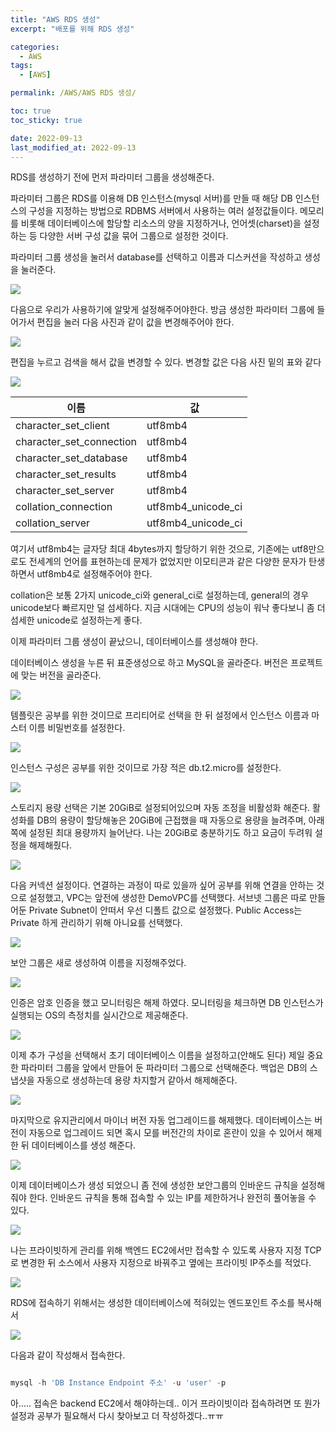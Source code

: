```yaml
---
title: "AWS RDS 생성"
excerpt: "배포를 위해 RDS 생성"

categories:
  - AWS
tags:
  - [AWS]

permalink: /AWS/AWS RDS 생성/

toc: true
toc_sticky: true

date: 2022-09-13
last_modified_at: 2022-09-13
---
```


RDS를 생성하기 전에 먼저 파라미터 그룹을 생성해준다. 

파라미터 그룹은 RDS를 이용해 DB 인스턴스(mysql 서버)를 만들 때 해당 DB 인스턴스의 구성을 지정하는 방법으로 RDBMS 서버에서 사용하는 여러 설정값들이다. 메모리를 비롯해 데이터베이스에 할당할 리소스의 양을 지정하거나, 언어셋(charset)을 설정하는 등 다양한 서버 구성 값을 묶어 그룹으로 설정한 것이다.

파라미터 그룹 생성을 눌러서 database를 선택하고 이름과 디스커션을 작성하고 생성을 눌러준다.

![](../../assets/images/posts_img/AWS/RDS/2022-09-13-RDS1.png)

다음으로 우리가 사용하기에 알맞게 설정해주어야한다. 방금 생성한 파라미터 그룹에 들어가서 편집을 눌러 다음 사진과 같이 값을 변경해주어야 한다. 

![](../../assets/images/posts_img/AWS/RDS/2022-09-13-RDS2.png)

편집을 누르고 검색을 해서 값을 변경할 수 있다. 변경할 값은 다음 사진 밑의 표와 같다

![](../../assets/images/posts_img/AWS/RDS/2022-09-13-RDS3.png)

|이름|값|
|---|---|
|character_set_client|utf8mb4|
|character_set_connection|utf8mb4|
|character_set_database|utf8mb4|
|character_set_results|utf8mb4|
|character_set_server|utf8mb4|
|collation_connection|utf8mb4_unicode_ci|
|collation_server|utf8mb4_unicode_ci|

여기서 utf8mb4는 글자당 최대 4bytes까지 할당하기 위한 것으로, 기존에는 utf8만으로도 전세계의 언어를 표현하는데 문제가 없었지만 이모티콘과 같은 다양한 문자가 탄생하면서 utf8mb4로 설정해주어야 한다.

collation은 보통 2가지 unicode_ci와 general_ci로 설정하는데, general의 경우 unicode보다 빠르지만 덜 섬세하다. 지금 시대에는 CPU의 성능이 워낙 좋다보니 좀 더 섬세한 unicode로 설정하는게 좋다.

이제 파라미터 그룹 생성이 끝났으니, 데이터베이스를 생성해야 한다.

데이터베이스 생성을 누른 뒤 표준생성으로 하고 MySQL을 골라준다. 버전은 프로젝트에 맞는 버전을 골라준다.

![](../../assets/images/posts_img/AWS/RDS/2022-09-13-RDS4.png)

템플릿은 공부를 위한 것이므로 프리티어로 선택을 한 뒤 설정에서 인스턴스 이름과 마스터 이름 비밀번호를 설정한다.

![](../../assets/images/posts_img/AWS/RDS/2022-09-13-RDS5.png)

인스턴스 구성은 공부를 위한 것이므로 가장 적은 db.t2.micro를 설정한다.

![](../../assets/images/posts_img/AWS/RDS/2022-09-13-RDS6.png)

스토리지 용량 선택은 기본 20GiB로 설정되어있으며 자동 조정을 비활성화 해준다. 활성화를 DB의 용량이 할당해놓은 20GiB에 근접했을 때 자동으로 용량을 늘려주며, 아래쪽에 설정된 최대 용량까지 늘어난다. 나는 20GiB로 충분하기도 하고 요금이 두려워 설정을 해제해줬다.

![](../../assets/images/posts_img/AWS/RDS/2022-09-13-RDS7.png)

다음 커넥션 설정이다. 연결하는 과정이 따로 있을까 싶어 공부를 위해 연결을 안하는 것으로 설정했고, VPC는 앞전에 생성한 DemoVPC를 선택했다. 서브넷 그룹은 따로 만들어둔 Private Subnet이 안떠서 우선 디폴트 값으로 설정했다.
Public Access는 Private 하게 관리하기 위해 아니요를 선택했다.

![](../../assets/images/posts_img/AWS/RDS/2022-09-13-RDS8.png)

보안 그룹은 새로 생성하여 이름을 지정해주었다.

![](../../assets/images/posts_img/AWS/RDS/2022-09-13-RDS9.png)

인증은 암호 인증을 했고 모니터링은 해제 하였다. 모니터링을 체크하면 DB 인스턴스가 실행되는 OS의 측정치를 실시간으로 제공해준다.

![](../../assets/images/posts_img/AWS/RDS/2022-09-13-RDS10.png)

이제 추가 구성을 선택해서 초기 데이터베이스 이름을 설정하고(안해도 된다) 제일 중요한 파라미터 그룹을 앞에서 만들어 둔 파라미터 그룹으로 선택해준다. 백업은 DB의 스냅샷을 자동으로 생성하는데 용량 차지할거 같아서 해제해준다.

![](../../assets/images/posts_img/AWS/RDS/2022-09-13-RDS11.png)

마지막으로 유지관리에서 마이너 버전 자동 업그레이드를 해제했다. 데이터베이스는 버전이 자동으로 업그레이드 되면 혹시 모를 버전간의 차이로 혼란이 있을 수 있어서 해제 한 뒤 데이터베이스를 생성 해준다.

![](../../assets/images/posts_img/AWS/RDS/2022-09-13-RDS12.png)

이제 데이터베이스가 생성 되었으니 좀 전에 생성한 보안그룹의 인바운드 규칙을 설정해줘야 한다. 인바운드 규칙을 통해 접속할 수 있는 IP를 제한하거나 완전히 풀어놓을 수 있다.

![](../../assets/images/posts_img/AWS/RDS/2022-09-13-RDS13.png)

나는 프라이빗하게 관리를 위해 백엔드 EC2에서만 접속할 수 있도록 사용자 지정 TCP로 변경한 뒤 소스에서 사용자 지정으로 바꿔주고 옆에는 프라이빗 IP주소를 적었다.

![](../../assets/images/posts_img/AWS/RDS/2022-09-13-RDS14.png)

RDS에 접속하기 위해서는 생성한 데이터베이스에 적혀있는 엔드포인트 주소를 복사해서

![](../../assets/images/posts_img/AWS/RDS/2022-09-13-RDS15.png)

다음과 같이 작성해서 접속한다.

```javascript

mysql -h 'DB Instance Endpoint 주소' -u 'user' -p
```

아..... 접속은 backend EC2에서 해야하는데.. 이거 프라이빗이라 접속하려면 또 뭔가 설정과 공부가 필요해서 다시 찾아보고 더 작성하겠다..ㅠㅠ
